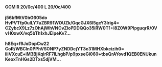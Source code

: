 #### GCM R 20/0c/400 L 20/0c/400
**j56kfMtV0bG605do**<br/>**HvPVTfp0ulLY7uZBR91WOUZk/GqcGJX6I5gcY3lrig4=**<br/>**CZybcX9Lz7zOhAjWhVNCvZloPDDQQo35iRW0T1+I8Z0W9PlpguqrR/0VvH0xwX/vq5bTh1xhJElpeKv7...**<br/><br/>
**h8Eq+f9JoDopCw22**<br/>**CoR/WBCln0PPhVSONP7yZNDDcjYT3e31MHXbkcizih0=**<br/>**iiiVXcuE+iM3BjKqIrRF7lLhgbP/p9pxseGi060+tbsQrAYovd1QEB0ENUkunKeoxTnHGs2DTxs5djVM...**